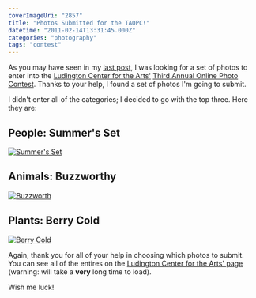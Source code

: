 ```yaml
---
coverImageUri: "2857"
title: "Photos Submitted for the TAOPC!"
datetime: "2011-02-14T13:31:45.000Z"
categories: "photography"
tags: "contest"
---
```


As you may have seen in my [last post](/2011/02/01/poll-third-annual-online-photo-contest/), I was looking for a set of photos to enter into the [Ludington Center for the Arts'](http://www.ludingtonartscouncil.org/) [Third Annual Online Photo Contest](http://www.ludingtonartscouncil.org/AnnouncementRetrieve.aspx?ID=25338). Thanks to your help, I found a set of photos I'm going to submit.

I didn't enter all of the categories; I decided to go with the top three. Here they are:

## People: Summer's Set

[![](http://assets.brandonmartinez.com/brandonmartinez/2011/02/201005235201.jpg "Summer's Set")](http://assets.brandonmartinez.com/brandonmartinez/2011/02/201005235201.jpg)

## Animals: Buzzworthy

[![](http://assets.brandonmartinez.com/brandonmartinez/2011/02/200908050851-575x431.jpg "Buzzworth")](http://assets.brandonmartinez.com/brandonmartinez/2011/02/200908050851.jpg)

## Plants: Berry Cold

[![](http://assets.brandonmartinez.com/brandonmartinez/2011/02/200912090021-575x383.jpg "Berry Cold")](http://assets.brandonmartinez.com/brandonmartinez/2011/02/200912090021.jpg)

Again, thank you for all of your help in choosing which photos to submit. You can see all of the entires on the [Ludington Center for the Arts' page](http://www.ludingtonartscouncil.org/photo-list#data1332345) (warning: will take a **very** long time to load).

Wish me luck!
